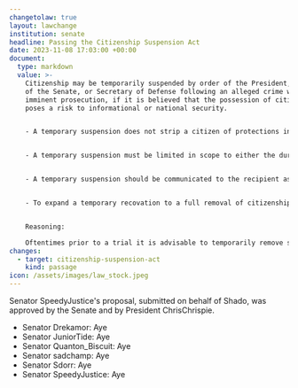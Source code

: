 ```yaml
---
changetolaw: true
layout: lawchange
institution: senate
headline: Passing the Citizenship Suspension Act
date: 2023-11-08 17:03:00 +00:00
document:
  type: markdown
  value: >-
    Citizenship may be temporarily suspended by order of the President, Speaker
    of the Senate, or Secretary of Defense following an alleged crime with
    imminent prosecution, if it is believed that the possession of citizenship
    poses a risk to informational or national security. 


    - A temporary suspension does not strip a citizen of protections in the bill of rights, besides allowing for discord roles and ingame groups to be removed for its duration. 


    - A temporary suspension must be limited in scope to either the duration of the trial, or expanded following a guilty verdict upon the advice of the presiding magistrate.


    - A temporary suspension should be communicated to the recipient as soon as possible after it is put into effect, and documented in the relevant trial channel when the trial pertaining to the case opens.


    - To expand a temporary recovation to a full removal of citizenship, normal procedure must be followed.


    Reasoning:

    Oftentimes prior to a trial it is advisable to temporarily remove someones citizenship for security concerns, but a full removal poses unfortunate implications for the rights of the citizen, who now technically loses many constitutional protections. This creates a security incentive that directly contradicts the goals of the constitution, and should be patched with a more stable solution.
changes:
  - target: citizenship-suspension-act
    kind: passage
icon: /assets/images/law_stock.jpeg
---
```

Senator SpeedyJustice's proposal, submitted on behalf of Shado, was approved by the Senate and by President ChrisChrispie.<!--more-->

- Senator Drekamor: Aye
- Senator JuniorTide: Aye
- Senator Quanton\_Biscuit: Aye
- Senator sadchamp: Aye
- Senator Sdorr: Aye
- Senator SpeedyJustice: Aye
